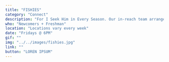 ```yaml
---
title: "FISHIES"
category: "Connect"
description: "For I Seek Him in Every Season. Our in-reach team arranges various activities and events during the week. Examples include game night, field trips, Table for Four, and much much more."
who: "Newcomers + Freshman"
location: "Locations vary every week"
date: "Fridays @ 6PM"
gif: ""
img: "../../images/fishies.jpg"
link: ""
button: "LOREN IPSUM"
---
```

